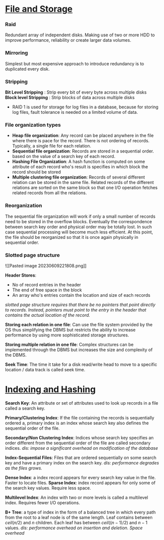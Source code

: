 # <u>File and Storage</u>
### Raid
Redundant array of independent disks. Making use of two or more HDD to improve performance, reliability or create larger data volumes.

### Mirroring
Simplest but most expensive approach to introduce redundancy is to duplicated every disk.

### Stripping
**Bit Level Stripping** : Strip every bit of every byte across multiple disks
**Block level Stripping** : Strip blocks of data across multiple disks

- RAID 1 is used for storage for log files in a database, because for storing log files, fault tolerance is needed on a limited volume of data.

### File organization types

- **Heap file organization**: Any record can be placed anywhere in the file where there is pace for the record. There is not ordering of records. Typically, a single file for each relation.
- **Sequential file organization**: Records are stored in a sequential order. based on the value of a search key of each record.
- **Hashing File Organization**: A hash function is computed on some attribute of each record who's result is specifies in which block the record should be stored
- **Multiple clustering file organization**: Records of several different relation can be stored in the same file. Related records of the different relations are sorted on the same block so that one I/O operation fetches related records from all  the relations. 

### Reorganization
The sequential file organization will work if only a small number of records need to be stored in the overflow blocks. Eventually the correspondence between search key order and physical order may be totally lost. In such case sequential processing will become much less efficient. At this point, the file should be reorganized so that it is once again physically in sequential order.



### Slotted page structure 
![[Pasted image 20230609221808.png]]

**Header Stores**:
- No of record entries in the header
- The end of free space in the block
- An array who's entries contain the location and size of each records

*slotted page structure requires that there be no pointers that point directly to records. Instead, pointers must point to the entry in the header that contains the actual location of the record.*


**Storing each relation in one file**: Can use the file system provided by the OS thus simplifying the DBMS but restricts the ability to increase performance by using more sophisticated storage structures. 

**Storing multiple relation in one file**: Complex structures can be implemented through the DBMS but increases the size and complexity of the DBMS.

**Seek Time**: The time it take for a disk read/write head to move to a specific location / data track is called seek time.

# <u>Indexing and Hashing</u>

**Search Key**: An attribute or set of attributes used to look up records in a file called a search key.

**Primary/Clustering Index**: If the file containing the records is sequentially ordered a,  primary index is an index whose search key also defines the sequential order of the file.

**Secondary/Non Clustering Index**: Indices whose search key specifies an order different from the sequential order of the file are called secondary indices. *dis: impose a significant overhead on modification of the database*

**Index-Sequential Files**: Files that are ordered sequentially on some search key and have a primary index on the search key. *dis: performance degrades as the files grows.* 

**Dense Index**: a index record appears for every search key value in the file. Faster to locate files.
**Sparse Index**: index record appears for only some of the search key values. Require less space.

**Multilevel Index**: An index with two or more levels is called a multilevel index. Requires fewer I/O operations. 

**B+ Tree**: a type of index in the form of a balanced tree in which every path from the root to a leaf node is of the same length.  Leaf contains between $ceil(n/2)$   and $n$ children. Each leaf has between $ceil((n-1)/2)$ and $n-1$ values.  *dis: performance overhead on insertion and deletion. Space overhead*

